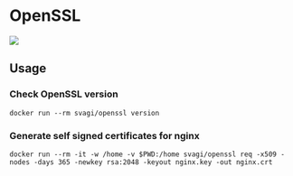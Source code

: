 # OpenSSL

[![](https://badge.imagelayers.io/svagi/openssl:latest.svg)](https://imagelayers.io/?images=svagi/openssl:latest)

## Usage

### Check OpenSSL version
```
docker run --rm svagi/openssl version
```

### Generate self signed certificates for nginx
```
docker run --rm -it -w /home -v $PWD:/home svagi/openssl req -x509 -nodes -days 365 -newkey rsa:2048 -keyout nginx.key -out nginx.crt
```
